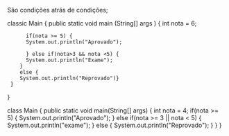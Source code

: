 São condições atrás de condições;

classic Main {
   public static void main (String[] args ) {
      int nota = 6;

		  if(nota >= 5) {
		  System.out.println("Aprovado");
		  
		  } else if(nota>3 && nota <5) {
		  System.out.println("Exame");
		}
		else {
		System.out.println("Reprovado")}
     }
}

class Main {
  public static void main(String[] args) {
    int nota = 4;
    if(nota >= 5) {
      System.out.println("Aprovado");
    } else if(nota >= 3 || nota < 5) {
      System.out.println("exame");
    } else {
      System.out.println("Reprovado");
    }
  }
}